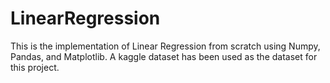 # LinearRegression
This is the implementation of Linear Regression from scratch using Numpy, Pandas, and Matplotlib. A kaggle dataset has been used as the dataset for this project.
